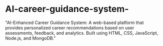 # AI-career-guidance-system-
"AI-Enhanced Career Guidance System: A web-based platform that provides personalized career recommendations based on user assessments, feedback, and analytics. Built using HTML, CSS, JavaScript, Node.js, and MongoDB."
